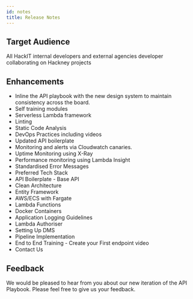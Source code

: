 ```yaml
---
id: notes
title: Release Notes
---
```

## Target Audience

All HackIT internal developers and external agencies developer collaborating on Hackney projects

## Enhancements

- Inline the API playbook with the new design system to maintain consistency across the board.
- Self training modules
- Serverless Lambda framework
- Linting
- Static Code Analysis
- DevOps Practices including videos
- Updated API boilerplate
- Monitoring and alerts via Cloudwatch canaries.
- Uptime Monitoring using X-Ray
- Performance monitoring using Lambda Insight
- Standardised Error Messages
- Preferred Tech Stack
- API Boilerplate - Base API 
- Clean Architecture
- Entity Framework
- AWS/ECS with Fargate 
- Lambda Functions 
- Docker Containers
- Application Logging Guidelines
- Lambda Authoriser 
- Setting Up DMS
- Pipeline Implementation
- End to End Training - Create your First endpoint video
- Contact Us

## Feedback

We would be pleased to hear from you about our new iteration of the API Playbook. Please feel free to give us your feedback.
